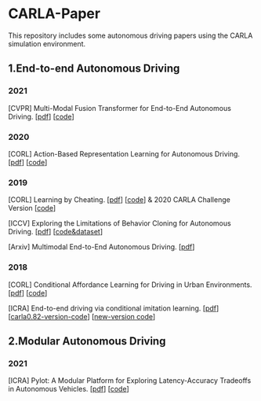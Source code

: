 # CARLA-Paper
This repository includes some autonomous driving papers using the CARLA simulation environment.
## 1.End-to-end Autonomous Driving 

### 2021
[CVPR] Multi-Modal Fusion Transformer for End-to-End Autonomous Driving. [[pdf](http://www.cvlibs.net/publications/Prakash2021CVPR.pdf)] [[code](https://github.com/autonomousvision/transfuser)]

### 2020

[CORL] Action-Based Representation Learning for Autonomous Driving. [[pdf](https://arxiv.org/pdf/2008.09417.pdf)] [[code](https://github.com/yixiao1/Action-Based-Representation-Learning)]

### 2019

[CORL] Learning by Cheating. [[pdf](https://arxiv.org/pdf/1912.12294.pdf)] [[code](https://github.com/dotchen/LearningByCheating)] & 2020 CARLA Challenge Version [[code](https://github.com/bradyz/2020_CARLA_challenge)]

[ICCV] Exploring the Limitations of Behavior Cloning for Autonomous Driving. [[pdf](https://arxiv.org/pdf/1904.08980.pdf)] [[code&dataset](https://github.com/felipecode/coiltraine/blob/master/docs/exploring_limitations.md)] 

[Arxiv] Multimodal End-to-End Autonomous Driving. [[pdf](https://arxiv.org/pdf/1906.03199.pdf)] 

### 2018

[CORL] Conditional Affordance Learning for Driving in Urban Environments. [[pdf](https://arxiv.org/pdf/1806.06498.pdf)] [[code](https://github.com/niladridutt/Conditional-Affordance-Learning)] 

[ICRA] End-to-end driving via conditional imitation learning. [[pdf](https://arxiv.org/pdf/1710.02410.pdf)] [[carla0.82-version-code](https://github.com/carla-simulator/imitation-learning)] [[new-version code](https://github.com/felipecode/coiltraine)] 

## 2.Modular Autonomous Driving 

### 2021

[ICRA] Pylot: A Modular Platform for Exploring Latency-Accuracy Tradeoffs in Autonomous Vehicles. [[pdf](https://arxiv.org/pdf/2104.07830.pdf)] [[code](https://github.com/erdos-project/pylot)]
